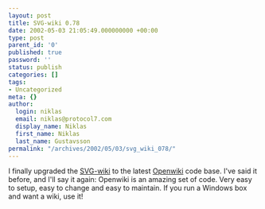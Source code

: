 ```yaml
---
layout: post
title: SVG-wiki 0.78
date: 2002-05-03 21:05:49.000000000 +00:00
type: post
parent_id: '0'
published: true
password: ''
status: publish
categories: []
tags:
- Uncategorized
meta: {}
author:
  login: niklas
  email: niklas@protocol7.com
  display_name: Niklas
  first_name: Niklas
  last_name: Gustavsson
permalink: "/archives/2002/05/03/svg_wiki_078/"
---
```

I finally upgraded the [SVG-wiki](svg-wiki) to the latest [Openwiki](http://www.openwiki.com) code base. I've said it before, and I'll say it again: Openwiki is an amazing set of code. Very easy to setup, easy to change and easy to maintain. If you run a Windows box and want a wiki, use it!

